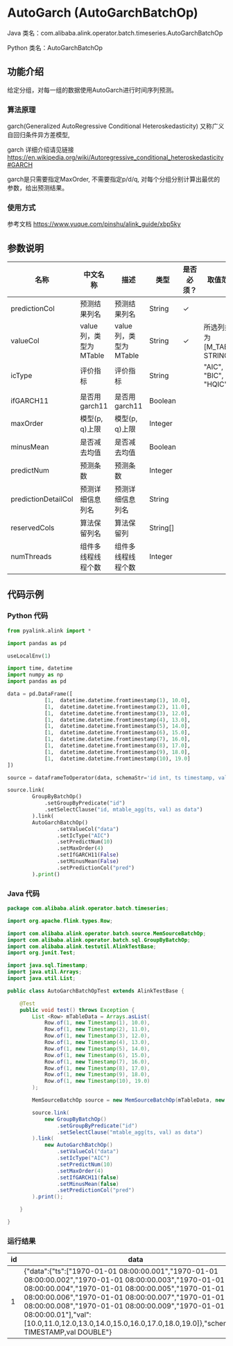 # AutoGarch (AutoGarchBatchOp)
Java 类名：com.alibaba.alink.operator.batch.timeseries.AutoGarchBatchOp

Python 类名：AutoGarchBatchOp


## 功能介绍
给定分组，对每一组的数据使用AutoGarch进行时间序列预测。

### 算法原理

garch(Generalized AutoRegressive Conditional Heteroskedasticity) 又称广义自回归条件异方差模型,

garch 详细介绍请见链接 https://en.wikipedia.org/wiki/Autoregressive_conditional_heteroskedasticity#GARCH

garch是只需要指定MaxOrder, 不需要指定p/d/q, 对每个分组分别计算出最优的参数，给出预测结果。

### 使用方式

参考文档 https://www.yuque.com/pinshu/alink_guide/xbp5ky

## 参数说明

| 名称 | 中文名称 | 描述 | 类型 | 是否必须？ | 取值范围 | 默认值 |
| --- | --- | --- | --- | --- | --- | --- |
| predictionCol | 预测结果列名 | 预测结果列名 | String | ✓ |  |  |
| valueCol | value列，类型为MTable | value列，类型为MTable | String | ✓ | 所选列类型为 [M_TABLE, STRING] |  |
| icType | 评价指标 | 评价指标 | String |  | "AIC", "BIC", "HQIC" | "AIC" |
| ifGARCH11 | 是否用garch11 | 是否用garch11 | Boolean |  |  | true |
| maxOrder | 模型(p, q)上限 | 模型(p, q)上限 | Integer |  |  | 10 |
| minusMean | 是否减去均值 | 是否减去均值 | Boolean |  |  | true |
| predictNum | 预测条数 | 预测条数 | Integer |  |  | 1 |
| predictionDetailCol | 预测详细信息列名 | 预测详细信息列名 | String |  |  |  |
| reservedCols | 算法保留列名 | 算法保留列 | String[] |  |  | null |
| numThreads | 组件多线程线程个数 | 组件多线程线程个数 | Integer |  |  | 1 |

## 代码示例
### Python 代码
```python
from pyalink.alink import *

import pandas as pd

useLocalEnv(1)

import time, datetime
import numpy as np
import pandas as pd

data = pd.DataFrame([
			[1,  datetime.datetime.fromtimestamp(1), 10.0],
			[1,  datetime.datetime.fromtimestamp(2), 11.0],
			[1,  datetime.datetime.fromtimestamp(3), 12.0],
			[1,  datetime.datetime.fromtimestamp(4), 13.0],
			[1,  datetime.datetime.fromtimestamp(5), 14.0],
			[1,  datetime.datetime.fromtimestamp(6), 15.0],
			[1,  datetime.datetime.fromtimestamp(7), 16.0],
			[1,  datetime.datetime.fromtimestamp(8), 17.0],
			[1,  datetime.datetime.fromtimestamp(9), 18.0],
			[1,  datetime.datetime.fromtimestamp(10), 19.0]
])

source = dataframeToOperator(data, schemaStr='id int, ts timestamp, val double', op_type='batch')

source.link(
        GroupByBatchOp()
			.setGroupByPredicate("id")
			.setSelectClause("id, mtable_agg(ts, val) as data")
		).link(
		AutoGarchBatchOp()
				.setValueCol("data")
				.setIcType("AIC")
				.setPredictNum(10)
				.setMaxOrder(4)
				.setIfGARCH11(False)
				.setMinusMean(False)
				.setPredictionCol("pred")
		).print()
```


### Java 代码
```java
package com.alibaba.alink.operator.batch.timeseries;

import org.apache.flink.types.Row;

import com.alibaba.alink.operator.batch.source.MemSourceBatchOp;
import com.alibaba.alink.operator.batch.sql.GroupByBatchOp;
import com.alibaba.alink.testutil.AlinkTestBase;
import org.junit.Test;

import java.sql.Timestamp;
import java.util.Arrays;
import java.util.List;

public class AutoGarchBatchOpTest extends AlinkTestBase {

	@Test
	public void test() throws Exception {
		List <Row> mTableData = Arrays.asList(
			Row.of(1, new Timestamp(1), 10.0),
			Row.of(1, new Timestamp(2), 11.0),
			Row.of(1, new Timestamp(3), 12.0),
			Row.of(1, new Timestamp(4), 13.0),
			Row.of(1, new Timestamp(5), 14.0),
			Row.of(1, new Timestamp(6), 15.0),
			Row.of(1, new Timestamp(7), 16.0),
			Row.of(1, new Timestamp(8), 17.0),
			Row.of(1, new Timestamp(9), 18.0),
			Row.of(1, new Timestamp(10), 19.0)
		);

		MemSourceBatchOp source = new MemSourceBatchOp(mTableData, new String[] {"id", "ts", "val"});

		source.link(
			new GroupByBatchOp()
				.setGroupByPredicate("id")
				.setSelectClause("mtable_agg(ts, val) as data")
		).link(
			new AutoGarchBatchOp()
				.setValueCol("data")
				.setIcType("AIC")
				.setPredictNum(10)
				.setMaxOrder(4)
				.setIfGARCH11(false)
				.setMinusMean(false)
				.setPredictionCol("pred")
		).print();

	}

}
```

### 运行结果
id|data|pred
---|----|----
1|{"data":{"ts":["1970-01-01 08:00:00.001","1970-01-01 08:00:00.002","1970-01-01 08:00:00.003","1970-01-01 08:00:00.004","1970-01-01 08:00:00.005","1970-01-01 08:00:00.006","1970-01-01 08:00:00.007","1970-01-01 08:00:00.008","1970-01-01 08:00:00.009","1970-01-01 08:00:00.01"],"val":[10.0,11.0,12.0,13.0,14.0,15.0,16.0,17.0,18.0,19.0]},"schema":"ts TIMESTAMP,val DOUBLE"}|null
